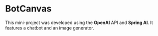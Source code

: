 # BotCanvas

This mini-project was developed using the **OpenAI** API and **Spring AI**. It features a chatbot and an image generator.

